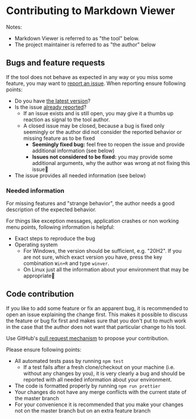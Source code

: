 # Contributing to Markdown Viewer

Notes:

- Markdown Viewer is referred to as "the tool" below.
- The project maintainer is referred to as "the author" below

## Bugs and feature requests

If the tool does not behave as expected in any way or you miss some feature, you may want to [report an issue](https://github.com/c3er/mdview/issues/new/choose). When reporting ensure following points:

- Do you have [the latest version](https://github.com/c3er/mdview/releases/latest)?
- Is the issue [already reported](https://github.com/c3er/mdview/issues?q=)?
    - If an issue exists and is still open, you may give it a thumbs up reaction as signal to the tool author.
    - A closed issue may be closed, because a bug is fixed only seemingly or the author did not consider the reported behavior or missing feature as to be fixed
        - **Seemingly fixed bug:** feel free to reopen the issue and provide additional information (see below)
        - **Issues not considered to be fixed:** you may provide some additional arguments, why the author was wrong at not fixing this issue🙂
- The issue provides all needed information (see below)

### Needed information

For missing features and "strange behavior", the author needs a good description of the expected behavior.

For things like exception messages, application crashes or non working menu points, following information is helpful:

- Exact steps to reproduce the bug
- Operating system
    - For Windows, the version should be sufficient, e.g. "20H2". If you are not sure, which exact version you have, press the key combination `Win+R` and type `winver`.
    - On Linux just all the information about your environment that may be appropriate🙂

## Code contribution

If you like to add some feature or fix an apparent bug, it is recommended to open an issue explaining the change first. This makes it possible to discuss the feature or bug fix first and makes sure that you don't put to much work in the case that the author does not want that particular change to his tool.

Use GitHub's [pull request mechanism](https://github.com/c3er/mdview/compare) to propose your contribution.

Please ensure following points:

- All automated tests pass by running `npm test`
    - If a test fails after a fresh clone/checkout on your machine (i.e. without any changes by you), it is very clearly a bug and should be reported with all needed information about your environment.
- The code is formatted properly by running `npm run prettier`
- Your changes do not have any merge conflicts with the current state of the master branch
- For your convenience it is recommended that you make your changes not on the master branch but on an extra feature branch
